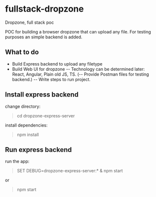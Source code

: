 # fullstack-dropzone
Dropzone, full stack poc

POC for building a browser dropzone that can upload any file.
For testing purposes an simple backend is added.

## What to do

- Build Express backend to upload any filetype
- Build Web UI for dropzone
-- Technology can be determined later: React, Angular, Plain old JS, TS.
(-- Provide Postman files for testing backend.)
-- Write steps to run project.

## Install express backend
change directory:
   > cd dropzone-express-server

install dependencies:
   > npm install

## Run express backend
run the app:
   > SET DEBUG=dropzone-express-server:* & npm start
   
   or
   
   > npm start
